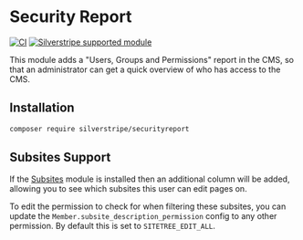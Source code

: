 # Security Report

[![CI](https://github.com/silverstripe/silverstripe-securityreport/actions/workflows/ci.yml/badge.svg)](https://github.com/silverstripe/silverstripe-securityreport/actions/workflows/ci.yml)
[![Silverstripe supported module](https://img.shields.io/badge/silverstripe-supported-0071C4.svg)](https://www.silverstripe.org/software/addons/silverstripe-commercially-supported-module-list/)

This module adds a "Users, Groups and Permissions" report in the CMS, so that
an administrator can get a quick overview of who has access to the CMS.

## Installation

```sh
composer require silverstripe/securityreport
```

## Subsites Support

If the [Subsites](https://github.com/silverstripe/silverstripe-subsites) module is installed
then an additional column will be added, allowing you to see which subsites this user
can edit pages on.

To edit the permission to check for when filtering these subsites, you can update the
`Member.subsite_description_permission` config to any other permission. By default this
is set to `SITETREE_EDIT_ALL`.
